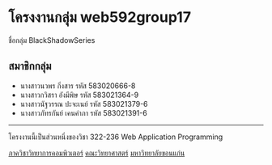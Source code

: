 # โครงงานกลุ่ม web592group17
ชื่อกลุ่ม  BlackShadowSeries
## สมาชิกกลุ่ม
- นางสาวนวพร กิ่งสาร รหัส 583020666-8
- นางสาวกวิสรา อังมีพิษ รหัส 583021364-9
- นางสาวนัฐวรรณ ปะจะเนย์ รหัส 583021379-6
- นางสาวภัทรกันย์ เคนคำภา รหัส 583021391-6
<hr>
โครงงานนี้เป็นส่วนหนึ่งของวิชา 322-236 Web Application Programming

[ภาควิชาวิทยาการคอมพิวเตอร์](http://www.cs.kku.ac.th/)
[คณะวิทยาศาสตร์](http://www.sc.kku.ac.th/)
[มหาวิทยาลัยขอนแก่น](http://www.kku.ac.th/)
